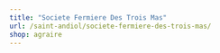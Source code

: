 ```yaml
---
title: "Societe Fermiere Des Trois Mas"
url: /saint-andiol/societe-fermiere-des-trois-mas/
shop: agraire
---
```

